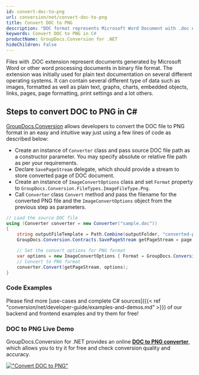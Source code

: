```yaml
---
id: convert-doc-to-png
url: conversion/net/convert-doc-to-png
title: Convert DOC to PNG
description: "DOC format represents Microsoft Word Document with .doc extension. Learn how to convert DOC to PNG file programmatically in C# language using GroupDocs.Conversion for .NET library."
keywords: Convert DOC to PNG in C#
productName: GroupDocs.Conversion for .NET
hideChildren: False
---
```


Files with .DOC extension represent documents generated by Microsoft Word or other word processing documents in binary file format. The extension was initially used for plain text documentation on several different operating systems. It can contain several different type of data such as images, formatted as well as plain text, graphs, charts, embedded objects, links, pages, page formatting, print settings and a lot others.

## Steps to convert DOC to PNG in C#

[GroupDocs.Conversion](https://products.groupdocs.com/conversion/net) allows developers to convert the DOC file to PNG format in an easy and intuitive way just using a few lines of code as described below:

* Create an instance of `Converter` class and pass source DOC file path as a constructor parameter. You may specify absolute or relative file path as per your requirements. 
* Declare `SavePageStream` delegate, which should provide a stream to store converted page of DOC document.
* Create an instance of `ImageConvertOptions` class and set `Format` property to `GroupDocs.Conversion.FileTypes.ImageFileType.Png`.
* Call `Converter` class `Convert` method and pass the filename for the converted PNG file and the `ImageConvertOptions` object from the previous step as parameters.

```csharp
// Load the source DOC file
using (Converter converter = new Converter("sample.doc"))
{
    string outputFileTemplate = Path.Combine(outputFolder, "converted-page-{0}.png");
    GroupDocs.Conversion.Contracts.SavePageStream getPageStream = page => new FileStream(string.Format(outputFileTemplate, page), FileMode.Create);

    // Set the convert options for PNG format
    var options = new ImageConvertOptions { Format = GroupDocs.Conversion.FileTypes.ImageFileType.Png };   
    // Convert to PNG format
    converter.Convert(getPageStream, options);
}
```

### Code Examples

Please find more [use-cases and complete C# sources]({{< ref "conversion/net/developer-guide/examples-and-demos.md" >}}) of our backend and frontend examples and try them for free!

### DOC to PNG Live Demo

GroupDocs.Conversion for .NET provides an online [**DOC to PNG converter**](https://products.groupdocs.app/conversion/doc-to-png), which allows you to try it for free and check conversion quality and accuracy.

[!["Convert DOC to PNG"](conversion/net/images/convert-to-png/convert-doc-to-png.png)](https://products.groupdocs.app/conversion/doc-to-png)